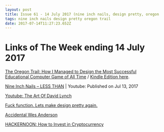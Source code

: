 ```yaml
---
layout: post
title: Issue 61 - 14 July 2017 (nine inch nails, design pretty, oregon trail)
tags: nine inch nails design pretty oregon trail
date: 2017-07-14T11:27:23.652Z
---
```

# Links of The Week ending 14 July 2017

<a href="https://medium.com/the-philipendium/how-i-managed-to-design-the-most-successful-educational-computer-game-of-all-time-4626ea09e184" target="_blank">The Oregon Trail: How I Managed to Design the Most Successful Educational Computer Game of All Time</a> / <a href="https://www.amazon.com/gp/product/B01B8JMKMC/ref=as_li_ss_tl?ie=UTF8&linkCode=sl1&tag=yewkneecom-20&linkId=64cb53c0d16dde1a8dcd7c18e1297dd4">Kindle Edition here</a>.

<a href="https://www.youtube.com/watch?v=gDV-dOvqKzQ" target="_blank">Nine Inch Nails – LESS THAN</a> | Youtube: Published on Jul 13, 2017

<a href="https://www.youtube.com/watch?v=I-YD-ITSs6s" target="_blank">Youtube: The Art Of David Lynch</a>

<a href="https://medium.muz.li/fuck-function-lets-make-design-pretty-again-e44f6b49343a" target="_blank">Fuck function. Lets make design pretty again.</a>

<a href="https://www.reddit.com/r/AccidentalWesAnderson/" target="_blank">Accidental Wes Anderson</a>

<a href="https://hackernoon.com/how-to-invest-in-cryptocurrency-56c6f3f0dee9" target="_blank">HACKERNOON: How to Invest in Cryptocurrency</a>
